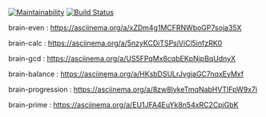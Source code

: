 [![Maintainability](https://api.codeclimate.com/v1/badges/9698a82de6076491a57f/maintainability)](https://codeclimate.com/github/ArtemNehoda/CLI-Brain-Games/maintainability)
[![Build Status](https://travis-ci.org/ArtemNehoda/CLI-Brain-Games.svg?branch=master)](https://travis-ci.org/ArtemNehoda/CLI-Brain-Games)

brain-even :           https://asciinema.org/a/xZDm4g1MCFRNWboGP7soja35X

brain-calc :            https://asciinema.org/a/5nzyKCDiTSPsiViCl5infzRK0

brain-gcd :             https://asciinema.org/a/US5FPqMx8cqbEKpNjpBqUdnyX

brain-balance :       https://asciinema.org/a/HKsbDSULrJvgjaGC7nqxEvMxf

brain-progression : https://asciinema.org/a/8zw8lvkeTmqNabHVTIFpW9x7i

brain-prime :          https://asciinema.org/a/EU1JFA4EuYk8n54xRC2CpiGbK
